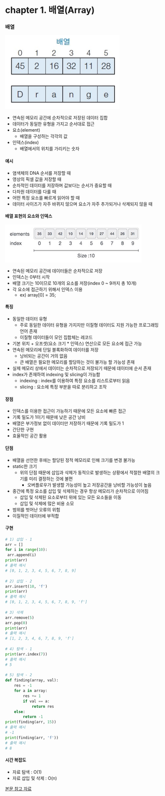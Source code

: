 # chapter 1. 배열(Array)

### 배열

<img src="https://github.com/BangYunseo/TIL/blob/main/ComputerScience/DataStructure/Image/ch01/array.PNG" height="auto" />

- 연속된 메모리 공간에 순차적으로 저장된 데이터 집합
- 데이터가 동일한 유형을 가지고 순서대로 접근
- 요소(element)
  - 배열을 구성하는 각각의 값
- 인덱스(index)
  - 배열에서의 위치를 가리키는 숫자

#### 예시

- 염색체의 DNA 순서를 저장할 때
- 영상의 픽셀 값을 저장할 때
- 순차적인 데이터를 저장하며 값보다는 순서가 중요할 때
- 다차원 데이터를 다룰 때
- 어떤 특정 요소를 빠르게 읽어야 할 때
- 데이터 사이즈가 자주 바뀌지 않으며 요소가 자주 추가되거나 삭제되지 않을 때

#### 배열 표현의 요소와 인덱스

<img src="https://github.com/BangYunseo/TIL/blob/main/ComputerScience/DataStructure/Image/ch01/array3.PNG" height="auto" />

- 연속된 메모리 공간에 데이터들은 순차적으로 저장
- 인덱스는 0부터 시작
- 배열 크기는 10이므로 10개의 요소를 저장(index 0 ~ 9까지 총 10개)
- 각 요소에 접근하기 위해서 인덱스 이용
  - ex) array[0] = 35;

#### 특징

- 동일한 데이터 유형
  - 주로 동일한 데이터 유형을 가지지만 이질형 데이터도 지원 가능한 프로그래밍 언어 존재
  - 이질형 데이터들이 모인 집합체는 레코드
- 기본 위치 + 오프셋(요소 크기 \* 인덱스) 연산으로 모든 요소에 접근 가능
- 연속된 메모리에 단일 블록화하여 데이터를 저장
  - 낭비되는 공간이 거의 없음
  - 큰 배열은 필요한 메모리를 할당하는 것이 불가능 할 가능성 존재
- 실제 메모리 상에서 데이터는 순차적으로 저장되기 때문에 데이터에 순서 존재
- index가 존재하여 indexing 및 slicing이 가능함
  - indexing : index를 이용하여 특정 요소를 리스트로부터 읽음
  - slicing : 요소에 특정 부분을 따로 분리하고 조작

#### 장점

- 인덱스를 이용한 접근이 가능하기 때문에 모든 요소에 빠른 접근
- 기록 밀도가 1이기 때문에 낮은 공간 낭비
- 배열은 부가정보 없이 데이터만 저장하기 때문에 기록 밀도가 1
- 간단한 구현
- 효율적인 공간 활용

#### 단점

- 배열을 선언한 후에는 할당된 정적 메모리로 인해 크기를 변경 불가능
- static한 크기
  - 위의 단점 때문에 삽입과 삭제가 동적으로 발생하는 상황에서 적절한 배열의 크기를 미리 결정하는 것에 불편
    - 오버플로우가 발생할 가능성이 높고 저장공간을 낭비할 가능성이 높음
- 중간에 특정 요소를 삽입 및 삭제하는 경우 항상 메모리가 순차적으로 이어짐
  - 삽입 및 삭제된 요소로부터 위에 있는 모든 요소들을 이동
  - 삽입 및 삭제에 많은 비용 소모
- 범위를 벗어난 오류의 위험
- 이질적인 데이터에 부적합

#### 구현

```python
# 1) 삽입 - 1
arr = []
for i in range(10):
 arr.append(i)
print(arr)
# 출력 예시
# [0, 1, 2, 3, 4, 5, 6, 7, 8, 9]

# 2) 삽입 - 2
arr.insert(10, 'f')
print(arr)
# 출력 예시
# [0, 1, 2, 3, 4, 5, 6, 7, 8, 9, 'f']

# 3) 삭제
arr.remove(5)
arr.pop(0)
print(arr)
# 출력 예시
# [1, 2, 3, 4, 6, 7, 8, 9, 'f']

# 4) 탐색 - 1
print(arr.index(7))
# 출력 예시
# 5

# 5) 탐색 - 2
def finding(array, val):
    res = -1
    for a in array:
        res += 1
        if val == a:
            return res
    else:
        return -1
print(finding(arr, 15))
# 출력 예시
# -1
print(finding(arr, 'f'))
# 출력 예시
# 8
```

#### 시간 복잡도

- 자료 탐색 : O(1)
- 자료 삽입 및 삭제 : O(n)

[본문 참고 자료](https://yoongrammer.tistory.com/43)
